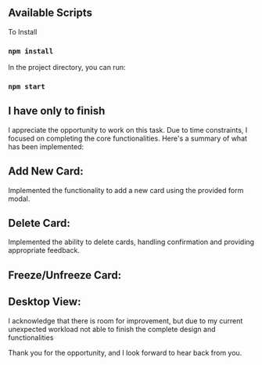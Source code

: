 ## Available Scripts

To Install
### `npm install`

In the project directory, you can run:

### `npm start`

## I have only to finish

I appreciate the opportunity to work on this task. Due to time constraints, I focused on completing the core functionalities. Here's a summary of what has been implemented:

## Add New Card:
  Implemented the functionality to add a new card using the provided form modal.
  
## Delete Card:
  Implemented the ability to delete cards, handling confirmation and providing appropriate feedback.

## Freeze/Unfreeze Card:

## Desktop View:

I acknowledge that there is room for improvement, but due to my current  unexpected workload not able to finish the complete design and functionalities

Thank you for the opportunity, and I look forward to hear back from you.


